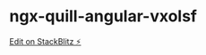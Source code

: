 # ngx-quill-angular-vxolsf

[Edit on StackBlitz ⚡️](https://stackblitz.com/edit/ngx-quill-angular-vxolsf)